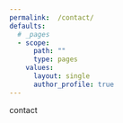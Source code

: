 ```yaml
---
permalink:  /contact/
defaults:
  # _pages
  - scope:
      path: ""
      type: pages
    values:
      layout: single
      author_profile: true
---
```



contact
